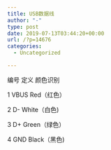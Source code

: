 ```yaml
---
title: USB数据线
author: "-"
type: post
date: 2019-07-13T03:44:20+00:00
url: /?p=14676
categories:
  - Uncategorized

---
```

编号 定义 颜色识别
  
1 VBUS Red（红色）
  
2 D- White（白色)
  
3 D+ Green（绿色）
  
4 GND Black（黑色)